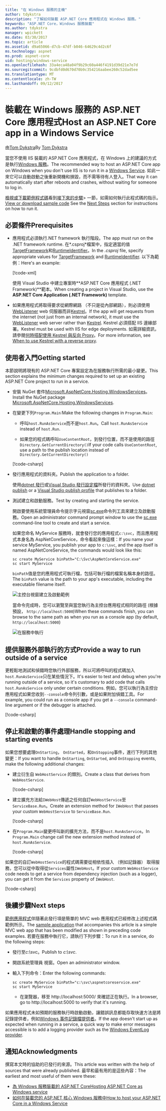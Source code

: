 ```yaml
---
title: "在 Windows 服務的主機"
author: tdykstra
description: "了解如何裝載 ASP.NET Core 應用程式在 Windows 服務。"
keywords: "ASP.NET Core，Windows 服務裝載"
ms.author: tdykstra
manager: wpickett
ms.date: 03/30/2017
ms.topic: article
ms.assetid: d9a65066-d7cb-47df-b046-64629c4d2c6f
ms.technology: aspnet
ms.prod: aspnet-core
uid: hosting/windows-service
ms.openlocfilehash: 33a4eca48a04f9b29c60a446f4191d39d21e7e7d
ms.sourcegitcommit: 9cdbfd0d670d70b9c354216aabee260c52dad5ee
ms.translationtype: MT
ms.contentlocale: zh-TW
ms.lasthandoff: 09/12/2017
---
```

# <a name="host-an-aspnet-core-app-in-a-windows-service"></a><span data-ttu-id="7db9c-104">裝載在 Windows 服務的 ASP.NET Core 應用程式</span><span class="sxs-lookup"><span data-stu-id="7db9c-104">Host an ASP.NET Core app in a Windows Service</span></span>

<span data-ttu-id="7db9c-105">由[Tom Dykstra](https://github.com/tdykstra)</span><span class="sxs-lookup"><span data-stu-id="7db9c-105">By [Tom Dykstra](https://github.com/tdykstra)</span></span>

<span data-ttu-id="7db9c-106">當您不使用 IIS 裝載的 ASP.NET Core 應用程式，在 Windows 上的建議的方式是執行[Windows 服務](https://docs.microsoft.com/dotnet/framework/windows-services/introduction-to-windows-service-applications)。</span><span class="sxs-lookup"><span data-stu-id="7db9c-106">The recommended way to host an ASP.NET Core app on Windows when you don't use IIS is to run it in a [Windows Service](https://docs.microsoft.com/dotnet/framework/windows-services/introduction-to-windows-service-applications).</span></span> <span data-ttu-id="7db9c-107">如此一來它可以自動啟動之後重新開機和損毀，而不需等待有人登入。</span><span class="sxs-lookup"><span data-stu-id="7db9c-107">That way it can automatically start after reboots and crashes, without waiting for someone to log in.</span></span>

<span data-ttu-id="7db9c-108">[檢視或下載範例程式碼](https://github.com/aspnet/Docs/tree/master/aspnetcore/hosting/windows-service/sample)看到[接下來的步驟](#next-steps)> 一節，如需如何執行此程式碼的指示。</span><span class="sxs-lookup"><span data-stu-id="7db9c-108">[View or download sample code](https://github.com/aspnet/Docs/tree/master/aspnetcore/hosting/windows-service/sample) See the [Next Steps](#next-steps) section for instructions on how to run it.</span></span>

## <a name="prerequisites"></a><span data-ttu-id="7db9c-109">必要條件</span><span class="sxs-lookup"><span data-stu-id="7db9c-109">Prerequisites</span></span>

* <span data-ttu-id="7db9c-110">應用程式必須執行.NET framework 執行階段。</span><span class="sxs-lookup"><span data-stu-id="7db9c-110">The app must run on the .NET framework runtime.</span></span>  <span data-ttu-id="7db9c-111">在*.csproj*檔案中，指定適當的值[TargetFramework](https://docs.microsoft.com/nuget/schema/target-frameworks)和[RuntimeIdentifier](https://docs.microsoft.com/dotnet/articles/core/rid-catalog)。</span><span class="sxs-lookup"><span data-stu-id="7db9c-111">In the *.csproj* file, specify appropriate values for [TargetFramework](https://docs.microsoft.com/nuget/schema/target-frameworks) and [RuntimeIdentifier](https://docs.microsoft.com/dotnet/articles/core/rid-catalog).</span></span> <span data-ttu-id="7db9c-112">以下為範例：</span><span class="sxs-lookup"><span data-stu-id="7db9c-112">Here's an example:</span></span>

  [!code-xml[](windows-service/sample/AspNetCoreService.csproj?range=3-6)]

  <span data-ttu-id="7db9c-113">使用 Visual Studio 中建立專案時**ASP.NET Core 應用程式 (.NET Framework)**範本。</span><span class="sxs-lookup"><span data-stu-id="7db9c-113">When creating a project in Visual Studio, use the **ASP.NET Core Application (.NET Framework)** template.</span></span>

* <span data-ttu-id="7db9c-114">如果應用程式將取得要求從網際網路 （不只是從內部網路），則必須使用[WebListener](xref:fundamentals/servers/weblistener) web 伺服器而非[Kestrel](xref:fundamentals/servers/kestrel)。</span><span class="sxs-lookup"><span data-stu-id="7db9c-114">If the app will get requests from the internet (not just from an internal network), it must use the [WebListener](xref:fundamentals/servers/weblistener) web server rather than [Kestrel](xref:fundamentals/servers/kestrel).</span></span>  <span data-ttu-id="7db9c-115">Kestrel 必須搭配 IIS 邊緣部署。</span><span class="sxs-lookup"><span data-stu-id="7db9c-115">Kestrel must be used with IIS for edge deployments.</span></span>  <span data-ttu-id="7db9c-116">如需詳細資訊，請參閱[何時搭配使用 Kestrel 與反向 Proxy](xref:fundamentals/servers/kestrel#when-to-use-kestrel-with-a-reverse-proxy)。</span><span class="sxs-lookup"><span data-stu-id="7db9c-116">For more information, see [When to use Kestrel with a reverse proxy](xref:fundamentals/servers/kestrel#when-to-use-kestrel-with-a-reverse-proxy).</span></span>

## <a name="getting-started"></a><span data-ttu-id="7db9c-117">使用者入門</span><span class="sxs-lookup"><span data-stu-id="7db9c-117">Getting started</span></span>

<span data-ttu-id="7db9c-118">本節說明將現有的 ASP.NET Core 專案設定為在服務執行所需的最小變更。</span><span class="sxs-lookup"><span data-stu-id="7db9c-118">This section explains the minimum changes required to set up an existing ASP.NET Core project to run in a service.</span></span>

* <span data-ttu-id="7db9c-119">安裝 NuGet 套件[Microsoft.AspNetCore.Hosting.WindowsServices](https://www.nuget.org/packages/Microsoft.AspNetCore.Hosting.WindowsServices/)。</span><span class="sxs-lookup"><span data-stu-id="7db9c-119">Install the NuGet package [Microsoft.AspNetCore.Hosting.WindowsServices](https://www.nuget.org/packages/Microsoft.AspNetCore.Hosting.WindowsServices/).</span></span>

* <span data-ttu-id="7db9c-120">在變更下列`Program.Main`:</span><span class="sxs-lookup"><span data-stu-id="7db9c-120">Make the following changes in `Program.Main`:</span></span>
  
  * <span data-ttu-id="7db9c-121">呼叫`host.RunAsService`而不是`host.Run`。</span><span class="sxs-lookup"><span data-stu-id="7db9c-121">Call `host.RunAsService` instead of `host.Run`.</span></span>
  
  * <span data-ttu-id="7db9c-122">如果您的程式碼呼叫`UseContentRoot`，到發行位置，而不是使用的路徑`Directory.GetCurrentDirectory()`</span><span class="sxs-lookup"><span data-stu-id="7db9c-122">If your code calls `UseContentRoot`, use a path to the publish location instead of `Directory.GetCurrentDirectory()`</span></span> 
  
  [!code-csharp[](windows-service/sample/Program.cs?name=ServiceOnly&highlight=3-4,8,14)]

* <span data-ttu-id="7db9c-123">發行應用程式的資料夾。</span><span class="sxs-lookup"><span data-stu-id="7db9c-123">Publish the application to a folder.</span></span>

  <span data-ttu-id="7db9c-124">使用[dotnet 發行](https://docs.microsoft.com/dotnet/articles/core/tools/dotnet-publish)或[Visual Studio 發行設定檔](xref:publishing/web-publishing-vs)所發行的資料夾。</span><span class="sxs-lookup"><span data-stu-id="7db9c-124">Use [dotnet publish](https://docs.microsoft.com/dotnet/articles/core/tools/dotnet-publish) or a [Visual Studio publish profile](xref:publishing/web-publishing-vs) that publishes to a folder.</span></span>

* <span data-ttu-id="7db9c-125">測試建立和啟動服務。</span><span class="sxs-lookup"><span data-stu-id="7db9c-125">Test by creating and starting the service.</span></span>

  <span data-ttu-id="7db9c-126">開啟要使用系統管理員命令提示字元視窗[sc.exe](https://technet.microsoft.com/library/bb490995)命令列工具來建立及啟動服務。</span><span class="sxs-lookup"><span data-stu-id="7db9c-126">Open an administrator command prompt window to use the [sc.exe](https://technet.microsoft.com/library/bb490995) command-line tool to create and start a service.</span></span>  
  
  <span data-ttu-id="7db9c-127">如果您命名 MyService 服務時，就會發行您的應用程式`c:\svc`，而且應用程式本身名為 AspNetCoreService，命令看起來像這樣：</span><span class="sxs-lookup"><span data-stu-id="7db9c-127">If you name your service MyService, you publish your app to `c:\svc`, and the app itself is named AspNetCoreService, the commands would look like this:</span></span>

  ```console
  sc create MyService binPath="C:\Svc\AspNetCoreService.exe"
  sc start MyService
  ```
  <span data-ttu-id="7db9c-128">`binPath`值是您的應用程式可執行檔，包括可執行檔的檔案名稱本身的路徑。</span><span class="sxs-lookup"><span data-stu-id="7db9c-128">The `binPath` value is the path to your app's executable, including the executable filename itself.</span></span>

  ![主控台視窗建立及啟動範例](windows-service/_static/create-start.png)

  <span data-ttu-id="7db9c-130">當命令完成時，您可以瀏覽至與當您執行為主控台應用程式相同的路徑 (根據預設， `http://localhost:5000`)</span><span class="sxs-lookup"><span data-stu-id="7db9c-130">When these commands finish, you can browse to the same path as when you run as a console app (by default, `http://localhost:5000`)</span></span>

  ![在服務中執行](windows-service/_static/running-in-service.png)


## <a name="provide-a-way-to-run-outside-of-a-service"></a><span data-ttu-id="7db9c-132">提供服務外部執行的方式</span><span class="sxs-lookup"><span data-stu-id="7db9c-132">Provide a way to run outside of a service</span></span>

<span data-ttu-id="7db9c-133">更輕鬆地測試和偵錯時您執行外部服務，所以可將呼叫的程式碼加入`host.RunAsService`只在某些情況下。</span><span class="sxs-lookup"><span data-stu-id="7db9c-133">It's easier to test and debug when you're running outside of a service, so it's customary to add code that calls `host.RunAsService` only under certain conditions.</span></span>  <span data-ttu-id="7db9c-134">例如，您可以執行為主控台應用程式如果您收到`--console`命令列引數，或是如果附加偵錯工具。</span><span class="sxs-lookup"><span data-stu-id="7db9c-134">For example, you could run as a console app if you get a `--console` command-line argument or if the debugger is attached.</span></span>

[!code-csharp[](windows-service/sample/Program.cs?name=ServiceOrConsole)]

## <a name="handle-stopping-and-starting-events"></a><span data-ttu-id="7db9c-135">停止和啟動的事件處理</span><span class="sxs-lookup"><span data-stu-id="7db9c-135">Handle stopping and starting events</span></span>

<span data-ttu-id="7db9c-136">如果您想要處理`OnStarting`， `OnStarted`，和`OnStopping`事件，進行下列的其他變更：</span><span class="sxs-lookup"><span data-stu-id="7db9c-136">If you want to handle `OnStarting`, `OnStarted`, and `OnStopping` events, make the following additional changes:</span></span>

* <span data-ttu-id="7db9c-137">建立衍生自 `WebHostService` 的類別。</span><span class="sxs-lookup"><span data-stu-id="7db9c-137">Create a class that derives from `WebHostService`.</span></span>

  [!code-csharp[](windows-service/sample/CustomWebHostService.cs?name=NoLogging)]

* <span data-ttu-id="7db9c-138">建立擴充方法給`IWebHost`傳遞之任何自訂`WebHostService`至`ServiceBase.Run`。</span><span class="sxs-lookup"><span data-stu-id="7db9c-138">Create an extension method for `IWebHost` that passes your custom `WebHostService` to `ServiceBase.Run`.</span></span>

  [!code-csharp[](windows-service/sample/WebHostServiceExtensions.cs?name=ExtensionsClass)]

* <span data-ttu-id="7db9c-139">在`Program.Main`變更呼叫新的擴充方法，而不是`host.RunAsService`。</span><span class="sxs-lookup"><span data-stu-id="7db9c-139">In `Program.Main` change call the new extension method instead of `host.RunAsService`.</span></span>

  [!code-csharp[](windows-service/sample/Program.cs?name=HandleStopStart&highlight=26)]

<span data-ttu-id="7db9c-140">如果您的自訂`WebHostService`的程式碼需要從相依性插入 （例如記錄器） 取得服務，您可以從中取得從`Services`屬性`IWebHost`。</span><span class="sxs-lookup"><span data-stu-id="7db9c-140">If your custom `WebHostService` code needs to get a service from dependency injection (such as a logger), you can get it from the `Services` property of `IWebHost`.</span></span>

[!code-csharp[](windows-service/sample/CustomWebHostService.cs?name=Logging&highlight=7)]

## <a name="next-steps"></a><span data-ttu-id="7db9c-141">後續步驟</span><span class="sxs-lookup"><span data-stu-id="7db9c-141">Next steps</span></span>

<span data-ttu-id="7db9c-142">[範例應用程式](https://github.com/aspnet/Docs/tree/master/aspnetcore/hosting/windows-service/sample)伴隨著此發行項是簡單的 MVC web 應用程式已經修改上述程式碼範例所示。</span><span class="sxs-lookup"><span data-stu-id="7db9c-142">The [sample application](https://github.com/aspnet/Docs/tree/master/aspnetcore/hosting/windows-service/sample) that accompanies this article is a simple MVC web app that has been modified as shown in preceding code examples.</span></span>  <span data-ttu-id="7db9c-143">若要在服務中執行它，請執行下列步驟：</span><span class="sxs-lookup"><span data-stu-id="7db9c-143">To run it in a service, do the following steps:</span></span>

* <span data-ttu-id="7db9c-144">發行至*c:\svc*。</span><span class="sxs-lookup"><span data-stu-id="7db9c-144">Publish to *c:\svc*.</span></span>

* <span data-ttu-id="7db9c-145">開啟系統管理員 視窗。</span><span class="sxs-lookup"><span data-stu-id="7db9c-145">Open an administrator window.</span></span>

* <span data-ttu-id="7db9c-146">輸入下列命令：</span><span class="sxs-lookup"><span data-stu-id="7db9c-146">Enter the following commands:</span></span>

  ```console
  sc create MyService binPath="c:\svc\aspnetcoreservice.exe"
  sc start MyService
  ```

  * <span data-ttu-id="7db9c-147">在瀏覽器，移至 http://localhost:5000/ 來確認正在執行。</span><span class="sxs-lookup"><span data-stu-id="7db9c-147">In a browser, go to http://localhost:5000 to verify that it's running.</span></span>

<span data-ttu-id="7db9c-148">如果應用程式未如預期的服務執行時啟動啟動，讓錯誤訊息都能存取快速方法是將記錄提供者，例如[Windows 事件記錄檔提供者](xref:fundamentals/logging#eventlog)。</span><span class="sxs-lookup"><span data-stu-id="7db9c-148">If the app doesn't start up as expected when running in a service, a quick way to make error messages accessible is to add a logging provider such as the [Windows EventLog provider](xref:fundamentals/logging#eventlog).</span></span>

## <a name="acknowledgments"></a><span data-ttu-id="7db9c-149">通知</span><span class="sxs-lookup"><span data-stu-id="7db9c-149">Acknowledgments</span></span>

<span data-ttu-id="7db9c-150">撰寫本文時的協助的已發行的來源。</span><span class="sxs-lookup"><span data-stu-id="7db9c-150">This article was written with the help of sources that were already published.</span></span> <span data-ttu-id="7db9c-151">最早和最有用的是這些內容：</span><span class="sxs-lookup"><span data-stu-id="7db9c-151">The earliest and most useful of them were these:</span></span>

* [<span data-ttu-id="7db9c-152">為 Windows 服務裝載的 ASP.NET Core</span><span class="sxs-lookup"><span data-stu-id="7db9c-152">Hosting ASP.NET Core as Windows service</span></span>](https://stackoverflow.com/questions/37346383/hosting-asp-net-core-as-windows-service/37464074)
* [<span data-ttu-id="7db9c-153">如何在裝載您的 ASP.NET 核心 Windows 服務中</span><span class="sxs-lookup"><span data-stu-id="7db9c-153">How to host your ASP.NET Core in a Windows Service</span></span>](https://dotnetthoughts.net/how-to-host-your-aspnet-core-in-a-windows-service/)
